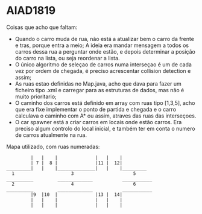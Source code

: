 # AIAD1819

Coisas que acho que faltam:

  - Quando o carro muda de rua, não está a atualizar bem o carro da frente e tras, porque entra a meio;
  A ideia era mandar mensagem a todos os carros dessa rua a perguntar onde estão, e depois determinar a posição do carro na lista, ou seja reordenar a lista.
  - O único algoritmo de seleçao de carros numa interseçao é um de cada vez por ordem de chegada, é preciso acrescentar collision detection e assim;
  - As ruas estao definidas no Map.java, acho que dava para fazer um ficheiro tipo .xml e carregar para as estruturas de dados, mas não é muito prioritario;
  - O caminho dos carros está definido em array com ruas tipo [1,3,5], acho que era fixe implementar o ponto de partida e chegada e o carro calculava o caminho com A* ou assim, atraves das ruas das interseçoes.
  - O car spawner está a criar carros em locais onde estão carros. Era preciso algum controlo do local inicial, e também ter em conta o numero de carros atualmente na rua.
  
 
 
 Mapa utilizado, com ruas numeradas:
  
             |   |    |              |   |    |
             | 7 |  8 |              |11 |  12| 
    _________|   |    |______________|   |    |_________
      1                     3                      5
    __________         _____________           ___________
      2                     4                      6
    __________         _____________           ___________
             |9  |10  |              |13 |  14| 
             |   |    |              |   |    | 
             |   |    |              |   |    |
